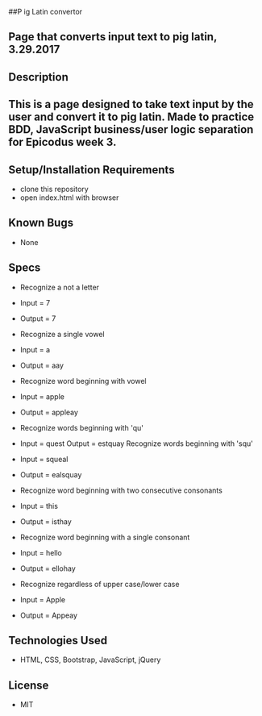 ##P ig Latin convertor

## Page that converts input text to pig latin, 3.29.2017

## Description

## This is a page designed to take text input by the user and convert it to pig latin. Made to practice BDD, JavaScript business/user logic separation for Epicodus week 3.

## Setup/Installation Requirements

* clone this repository
* open index.html with browser

## Known Bugs

* None

## Specs

* Recognize a not a letter

* Input = 7
* Output = 7
* Recognize a single vowel

* Input = a
* Output = aay
* Recognize word beginning with vowel

* Input = apple
* Output = appleay
* Recognize words beginning with 'qu'

* Input = quest
Output = estquay
Recognize words beginning with 'squ'

* Input = squeal
* Output = ealsquay
* Recognize word beginning with two consecutive consonants

* Input = this
* Output = isthay
* Recognize word beginning with a single consonant

* Input = hello
* Output = ellohay
* Recognize regardless of upper case/lower case

* Input = Apple
* Output = Appeay

## Technologies Used

* HTML, CSS, Bootstrap, JavaScript, jQuery

## License

* MIT
